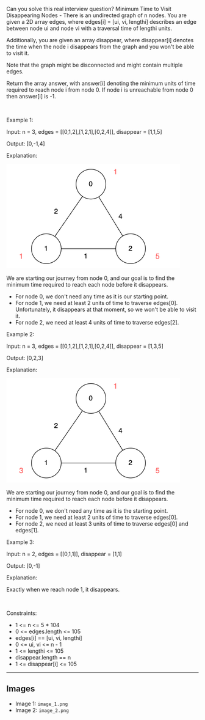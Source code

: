 Can you solve this real interview question? Minimum Time to Visit Disappearing Nodes - There is an undirected graph of n nodes. You are given a 2D array edges, where edges[i] = [ui, vi, lengthi] describes an edge between node ui and node vi with a traversal time of lengthi units.

Additionally, you are given an array disappear, where disappear[i] denotes the time when the node i disappears from the graph and you won't be able to visit it.

Note that the graph might be disconnected and might contain multiple edges.

Return the array answer, with answer[i] denoting the minimum units of time required to reach node i from node 0. If node i is unreachable from node 0 then answer[i] is -1.

 

Example 1:

Input: n = 3, edges = [[0,1,2],[1,2,1],[0,2,4]], disappear = [1,1,5]

Output: [0,-1,4]

Explanation:

![Example 1](./image_1.png)

We are starting our journey from node 0, and our goal is to find the minimum time required to reach each node before it disappears.

 * For node 0, we don't need any time as it is our starting point.
 * For node 1, we need at least 2 units of time to traverse edges[0]. Unfortunately, it disappears at that moment, so we won't be able to visit it.
 * For node 2, we need at least 4 units of time to traverse edges[2].

Example 2:

Input: n = 3, edges = [[0,1,2],[1,2,1],[0,2,4]], disappear = [1,3,5]

Output: [0,2,3]

Explanation:

![Example 2](./image_2.png)

We are starting our journey from node 0, and our goal is to find the minimum time required to reach each node before it disappears.

 * For node 0, we don't need any time as it is the starting point.
 * For node 1, we need at least 2 units of time to traverse edges[0].
 * For node 2, we need at least 3 units of time to traverse edges[0] and edges[1].

Example 3:

Input: n = 2, edges = [[0,1,1]], disappear = [1,1]

Output: [0,-1]

Explanation:

Exactly when we reach node 1, it disappears.

 

Constraints:

 * 1 <= n <= 5 * 104
 * 0 <= edges.length <= 105
 * edges[i] == [ui, vi, lengthi]
 * 0 <= ui, vi <= n - 1
 * 1 <= lengthi <= 105
 * disappear.length == n
 * 1 <= disappear[i] <= 105

---

## Images

- Image 1: `image_1.png`
- Image 2: `image_2.png`
